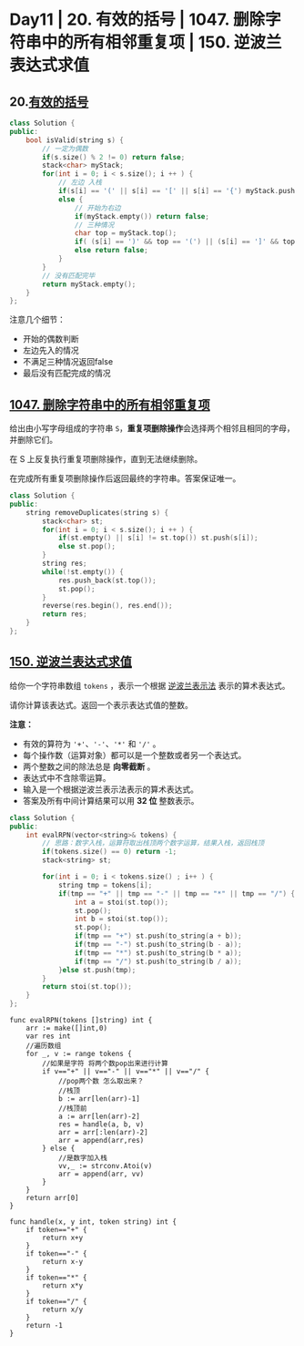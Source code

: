 # Day11 | 20. 有效的括号 | 1047. 删除字符串中的所有相邻重复项 | 150. 逆波兰表达式求值



## 20.[有效的括号](https://leetcode.cn/problems/valid-parentheses/description/)

```cpp
class Solution {
public:
    bool isValid(string s) {
        // 一定为偶数
        if(s.size() % 2 != 0) return false;
        stack<char> myStack;
        for(int i = 0; i < s.size(); i ++ ) {
            // 左边 入栈
            if(s[i] == '(' || s[i] == '[' || s[i] == '{') myStack.push(s[i]);
            else {
                // 开始为右边
                if(myStack.empty()) return false;
                // 三种情况
                char top = myStack.top();
                if( (s[i] == ')' && top == '(') || (s[i] == ']' && top == '[') || (s[i] == '}' && top == '{') )     					 myStack.pop();
                else return false;
            }
        }
        // 没有匹配完毕
        return myStack.empty();
    }
};
```

注意几个细节：

- 开始的偶数判断
- 左边先入的情况
- 不满足三种情况返回false
- 最后没有匹配完成的情况

## [1047. 删除字符串中的所有相邻重复项](https://leetcode.cn/problems/remove-all-adjacent-duplicates-in-string/description/)

给出由小写字母组成的字符串 `S`，**重复项删除操作**会选择两个相邻且相同的字母，并删除它们。

在 S 上反复执行重复项删除操作，直到无法继续删除。

在完成所有重复项删除操作后返回最终的字符串。答案保证唯一。

```cpp
class Solution {
public:
    string removeDuplicates(string s) {
        stack<char> st;
        for(int i = 0; i < s.size(); i ++ ) {
            if(st.empty() || s[i] != st.top()) st.push(s[i]);
            else st.pop();
        }
        string res;
        while(!st.empty()) {
            res.push_back(st.top());
            st.pop();
        }
        reverse(res.begin(), res.end());
        return res;
    }
};

```



## [150. 逆波兰表达式求值](https://leetcode.cn/problems/evaluate-reverse-polish-notation/description/)

给你一个字符串数组 `tokens` ，表示一个根据 [逆波兰表示法](https://baike.baidu.com/item/逆波兰式/128437) 表示的算术表达式。

请你计算该表达式。返回一个表示表达式值的整数。

**注意：**

- 有效的算符为 `'+'`、`'-'`、`'*'` 和 `'/'` 。
- 每个操作数（运算对象）都可以是一个整数或者另一个表达式。
- 两个整数之间的除法总是 **向零截断** 。
- 表达式中不含除零运算。
- 输入是一个根据逆波兰表示法表示的算术表达式。
- 答案及所有中间计算结果可以用 **32 位** 整数表示。

```cpp
class Solution {
public:
    int evalRPN(vector<string>& tokens) {
        // 思路：数字入栈，运算符取出栈顶两个数字运算，结果入栈，返回栈顶
        if(tokens.size() == 0) return -1;
        stack<string> st;

        for(int i = 0; i < tokens.size() ; i++ ) {
            string tmp = tokens[i];
            if(tmp == "+" || tmp == "-" || tmp == "*" || tmp == "/") {
                int a = stoi(st.top());
                st.pop();
                int b = stoi(st.top());
                st.pop();
                if(tmp == "+") st.push(to_string(a + b));
                if(tmp == "-") st.push(to_string(b - a));
                if(tmp == "*") st.push(to_string(b * a));
                if(tmp == "/") st.push(to_string(b / a));
            }else st.push(tmp);
        }
        return stoi(st.top());
    }
};
```

```golang
func evalRPN(tokens []string) int {
    arr := make([]int,0)
    var res int
    //遍历数组
    for _, v := range tokens {
        //如果是字符 将两个数pop出来进行计算
        if v=="+" || v=="-" || v=="*" || v=="/" {
            //pop两个数 怎么取出来？
            //栈顶
            b := arr[len(arr)-1]
            //栈顶前
            a := arr[len(arr)-2]
            res = handle(a, b, v)
            arr = arr[:len(arr)-2]
            arr = append(arr,res)
        } else {
            //是数字加入栈
            vv,_ := strconv.Atoi(v)
            arr = append(arr, vv)
        }
    }
    return arr[0]
}

func handle(x, y int, token string) int {
    if token=="+" {
        return x+y
    }
    if token=="-" {
        return x-y
    }
    if token=="*" {
        return x*y
    }
    if token=="/" {
        return x/y
    }
    return -1
}
```

